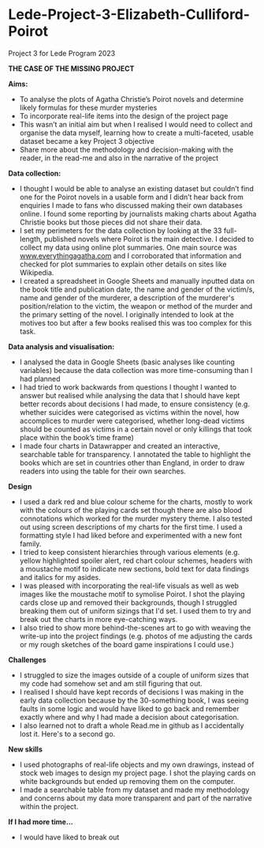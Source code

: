 # Lede-Project-3-Elizabeth-Culliford-Poirot
Project 3 for Lede Program 2023

**THE CASE OF THE MISSING PROJECT**

**Aims:**
-	To analyse the plots of Agatha Christie’s Poirot novels and determine likely formulas for these murder mysteries 
-	To incorporate real-life items into the design of the project page 
-	This wasn’t an initial aim but when I realised I would need to collect and organise the data myself, learning how to create a multi-faceted, usable dataset became a key Project 3 objective
-	Share more about the methodology and decision-making with the reader, in the read-me and also in the narrative of the project
  
**Data collection:**
-	I thought I would be able to analyse an existing dataset but couldn’t find one for the Poirot novels in a usable form and I didn’t hear back from enquiries I made to fans who discussed making their own databases online. I found some reporting by journalists making charts about Agatha Christie books but those pieces did not share their data.
-	I set my perimeters for the data collection by looking at the 33 full-length, published novels where Poirot is the main detective. I decided to collect my data using online plot summaries. One main source was www.everythingagatha.com and I corroborated that information and checked for plot summaries to explain other details on sites like Wikipedia.
-	I created a spreadsheet in Google Sheets and manually inputted data on the book title and publication date, the name and gender of the victim/s, name and gender of the murderer, a description of the murderer's position/relation to the victim, the weapon or method of the murder and the primary setting of the novel. I originally intended to look at the motives too but after a few books realised this was too complex for this task. 

**Data analysis and visualisation:**
- I analysed the data in Google Sheets (basic analyses like counting variables) because the data collection was more time-consuming than I had planned
-	I had tried to work backwards from questions I thought I wanted to answer but realised while analysing the data that I should have kept better records about decisions I had made, to ensure consistency (e.g. whether suicides were categorised as victims within the novel, how accomplices to murder were categorised, whether long-dead victims should be counted as victims in a certain novel or only killings that took place within the book’s time frame)
-	I made four charts in Datawrapper and created an interactive, searchable table for transparency. I annotated the table to highlight the books which are set in countries other than England, in order to draw readers into using the table for their own searches.  

**Design**
- I used a dark red and blue colour scheme for the charts, mostly to work with the colours of the playing cards set though there are also blood connotations which worked for the murder mystery theme. I also tested out using screen descriptions of my charts for the first time. I used a formatting style I had liked before and experimented with a new font family.
- I tried to keep consistent hierarchies through various elements (e.g. yellow highlighted spoiler alert, red chart colour schemes, headers with a moustache motif to indicate new sections, bold text for data findings and italics for my asides.
- I was pleased with incorporating the real-life visuals as well as web images like the moustache motif to symolise Poirot. I shot the playing cards close up and removed their backgrounds, though I struggled breaking them out of uniform sizings that I'd set. I used them to try and break out the charts in more eye-catching ways.
- I also tried to show more behind-the-scenes art to go with weaving the write-up into the project findings (e.g. photos of me adjusting the cards or my rough sketches of the board game inspirations I could use.)

**Challenges**
- I struggled to size the images outside of a couple of uniform sizes that my code had somehow set and am still figuring that out.
- I realised I should have kept records of decisions I was making in the early data collection because by the 30-something book, I was seeing faults in some logic and would have liked to go back and remember exactly where and why I had made a decision about categorisation. 
- I also learned not to draft a whole Read.me in github as I accidentally lost it. Here's to a second go.
  
**New skills**
- I used photographs of real-life objects and my own drawings, instead of stock web images to design my project page. I shot the playing cards on white backgrounds but ended up removing them on the computer.  
-	I made a searchable table from my dataset and made my methodology and concerns about my data more transparent and part of the narrative within the project.

**If I had more time...**
- I would have liked to break out 
